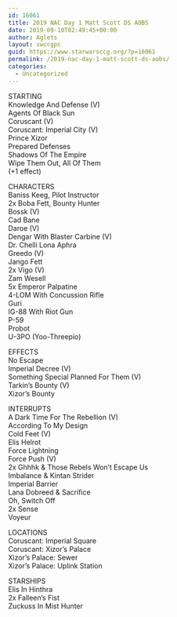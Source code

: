 ```yaml
---
id: 16061
title: 2019 NAC Day 1 Matt Scott DS AOBS
date: 2019-09-10T02:49:45+00:00
author: Aglets
layout: swccgpc
guid: https://www.starwarsccg.org/?p=16061
permalink: /2019-nac-day-1-matt-scott-ds-aobs/
categories:
  - Uncategorized
---
```

STARTING  
Knowledge And Defense (V)  
Agents Of Black Sun  
Coruscant (V)  
Coruscant: Imperial City (V)  
Prince Xizor  
Prepared Defenses  
Shadows Of The Empire  
Wipe Them Out, All Of Them  
(+1 effect)

CHARACTERS  
Baniss Keeg, Pilot Instructor  
2x Boba Fett, Bounty Hunter  
Bossk (V)  
Cad Bane  
Daroe (V)  
Dengar With Blaster Carbine (V)  
Dr. Chelli Lona Aphra  
Greedo (V)  
Jango Fett  
2x Vigo (V)  
Zam Wesell  
5x Emperor Palpatine  
4-LOM With Concussion Rifle  
Guri  
IG-88 With Riot Gun  
P-59  
Probot  
U-3PO (Yoo-Threepio)

EFFECTS  
No Escape  
Imperial Decree (V)  
Something Special Planned For Them (V)  
Tarkin&#8217;s Bounty (V)  
Xizor&#8217;s Bounty

INTERRUPTS  
A Dark Time For The Rebellion (V)  
According To My Design  
Cold Feet (V)  
Elis Helrot  
Force Lightning  
Force Push (V)  
2x Ghhhk & Those Rebels Won&#8217;t Escape Us  
Imbalance & Kintan Strider  
Imperial Barrier  
Lana Dobreed & Sacrifice  
Oh, Switch Off  
2x Sense  
Voyeur

LOCATIONS  
Coruscant: Imperial Square  
Coruscant: Xizor&#8217;s Palace  
Xizor&#8217;s Palace: Sewer  
Xizor&#8217;s Palace: Uplink Station

STARSHIPS  
Elis In Hinthra  
2x Falleen&#8217;s Fist  
Zuckuss In Mist Hunter